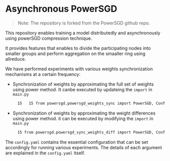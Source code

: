 # Asynchronous PowerSGD

> Note: The repository is forked from the PowerSGD github repo.

This repository enables training a model distributedly and asynchronously using powerSGD compression technique.

It provides features that enables to divide the participating nodes into smaller groups and perform aggregation on the smaaller ring using allreduce.

We have performed experiments with various weights synchronization mechanisms at a certain frequency:
- Synchronization of weights by approximating the full set of weights using power method. It canbe executed by updateing the ``import`` in ``main.py``
  ```bash
    15   15 from powersgd.powersgd_weights_sync import PowerSGD, Config
  ```
- Synchronization of weights by approximating the weight differences using power method. it can be executed by modifying the ``import`` in ``main.py``
  ```bash
    15 from powersgd.powersgd_sync_weights_diff import PowerSGD, Config
  ```
The ``config.yaml`` contains the essential configuration that can be set accordingly for running various experiments. The details of each argument are explained in the ``config.yaml`` itself.
